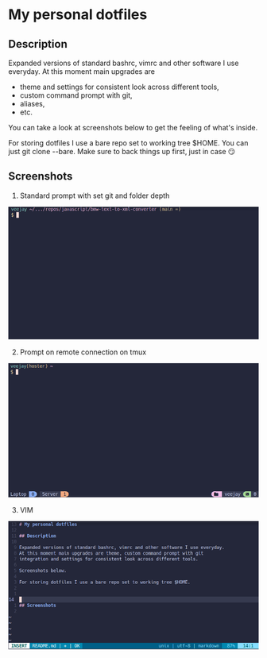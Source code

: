 # My personal dotfiles

## Description

Expanded versions of standard bashrc, vimrc and other software I use everyday.
At this moment main upgrades are
- theme and settings for consistent look across different tools,
- custom command prompt with git,
- aliases,
- etc.

You can take a look at screenshots below to get the feeling of what's inside.

For storing dotfiles I use a bare repo set to working tree $HOME. You can just
git clone --bare. Make sure to back things up first, just in case :smirk:

## Screenshots

1. Standard prompt with set git and folder depth 

![Standard prompt](https://github.com/VeejayPL/dotfiles/blob/main/screenshots/prompt-reg.png)

2. Prompt on remote connection on tmux

![Tmux prompt](https://github.com/VeejayPL/dotfiles/blob/main/screenshots/prompt-tmux.png)

3. VIM

![VIM](https://github.com/VeejayPL/dotfiles/blob/main/screenshots/vim.png)
